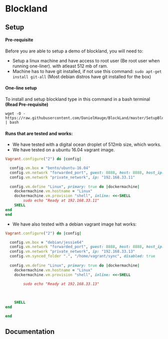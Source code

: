 # Blockland

## Setup
#### Pre-requisite
Before you are able to setup a demo of blockland, you will need to: 
- Setup a linux machine and have access to root user (Be root user when running one-liner). with atleast 512 mb of ram.
- Machine has to have git installed, if not use this command: ```sudo apt-get install git-all``` (Most debian distros have git installed for the box)

#### One-line setup
To install and setup blockland type in this command in a bash terminal **(Read Pre-requisite)**
```
wget -O - https://raw.githubusercontent.com/DanielHauge/BlockLand/master/SetupBlockLand.sh | bash
```

#### Runs that are tested and works:
- We have tested with a digital ocean droplet of 512mb size, which works.
- We have tested on a ubuntu 16.04 vagrant image.
```ruby
Vagrant.configure("2") do |config|

  config.vm.box = "bento/ubuntu-16.04"
  config.vm.network "forwarded_port", guest: 8888, host: 8888, host_ip: "127.0.0.1"
  config.vm.network "private_network", ip: "192.168.33.11"
  
  config.vm.define "Linux", primary: true do |dockermachine|
	dockermachine.vm.hostname = "Linux"
	dockermachine.vm.provision "shell", inline: <<-SHELL
		sudo echo "Ready at 192.168.33.11"
	SHELL
end
end
```
- We have also tested with a debian vagrant image hat works:
```ruby
Vagrant.configure("2") do |config|

  config.vm.box = "debian/jessie64"
  config.vm.network "forwarded_port", guest: 8888, host: 8888, host_ip: "127.0.0.1"
  config.vm.network "private_network", ip: "192.168.33.13"
  config.vm.synced_folder ".", "/home/vagrant/sync", disabled: true
  
  config.vm.define "Linux", primary: true do |dockermachine|
	dockermachine.vm.hostname = "Linux"
	dockermachine.vm.provision "shell", inline: <<-SHELL
		
		sudo echo "Ready at 192.168.33.13"

		
		
	SHELL
end

end
```

## Documentation

